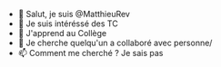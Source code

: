 - 👋 Salut, je suis @MatthieuRev
- 👀 Je suis intéréssé des TC
- 🌱 J'apprend au Collège
- 💞️ Je cherche quelqu'un a collaboré avec personne/
- 📫 Comment me cherché ? Je sais pas

<!---
J'fait juste de la traduc là du truc "READ ME". Tranquille non ?
--->
